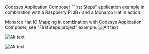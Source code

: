 Codesys Application Composer "First Steps" application example in combination with a Raspberry Pi 3B+ and a Monarco Hat in action.


Monarco Hat IO Mapping in combination with Codesys Application Composer, see "FirstSteps.project" example.
![Alt text](https://raw.githubusercontent.com/Aliazzzz/Monarco-HAT-library-for-CODESYS-V3/master/Monarco/FirstSteps/pics/Monarco%20Hat%20with%20Codesys%20Application%20Composer%20example%20IO.png "Monarco Hat IO Mapping in combination with Codesys Application Composer example v2.0.0.0")

![Alt text](https://raw.githubusercontent.com/Aliazzzz/Monarco-HAT-library-for-CODESYS-V3/master/Monarco/FirstSteps/pics/Monarco%20Hat%20with%20Codesys%20Application%20Composer%20example%20Modules.png "Codesys Application Composer FirstSteps Modules")

![Alt text](https://raw.githubusercontent.com/Aliazzzz/Monarco-HAT-library-for-CODESYS-V3/master/Monarco/FirstSteps/pics/Monarco%20Hat%20with%20Codesys%20Application%20Composer%20example%20parameters.png "Monarco Hat parameters in combination with Codesys Application Composer example.")

